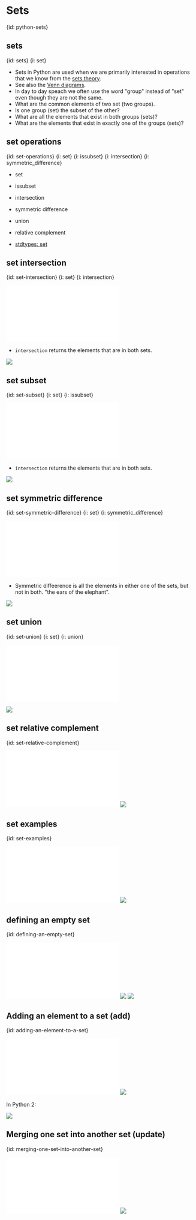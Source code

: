 # Sets
{id: python-sets}

## sets
{id: sets}
{i: set}


* Sets in Python are used when we are primarily interested in operations that we know from the [sets theory](https://en.wikipedia.org/wiki/Set_(mathematics)).
* See also the [Venn diagrams](https://en.wikipedia.org/wiki/Venn_diagram).
* In day to day speach we often use the word "group" instead of "set" even though they are not the same.
* What are the common elements of two set (two groups).
* Is one group (set) the subset of the other?
* What are all the elements that exist in both groups (sets)?
* What are the elements that exist in exactly one of the groups (sets)?


## set operations
{id: set-operations}
{i: set}
{i: issubset}
{i: intersection}
{i: symmetric_difference}


* set
* issubset
* intersection
* symmetric difference
* union
* relative complement

* [stdtypes: set](http://docs.python.org/library/stdtypes.html#set)


## set intersection
{id: set-intersection}
{i: set}
{i: intersection}

![](examples/sets/intersection.py)

* `intersection` returns the elements that are in both sets.

![](examples/sets/intersection.out)

## set subset
{id: set-subset}
{i: set}
{i: issubset}

![](examples/sets/subset.py)

* `intersection` returns the elements that are in both sets.

![](examples/sets/subset.out)


## set symmetric difference
{id: set-symmetric-difference}
{i: set}
{i: symmetric_difference}

![](examples/sets/difference.py)

* Symmetric diffeerence is all the elements in either one of the sets, but not in both. "the ears of the elephant".

![](examples/sets/difference.out)


## set union
{id: set-union}
{i: set}
{i: union}

![](examples/sets/union.py)

![](examples/sets/union.out)

## set relative complement
{id: set-relative-complement}


![](examples/sets/relative_complement.py)
![](examples/sets/relative_complement.out)


## set examples
{id: set-examples}

![](examples/sets/try_set.py)
![](examples/sets/try_set.out)


## defining an empty set
{id: defining-an-empty-set}

![](examples/sets/empty.py)
![](examples/sets/empty.out)
![](examples/sets/empty2.out)


## Adding an element to a set (add)
{id: adding-an-element-to-a-set}

![](examples/sets/add_elements.py)
![](examples/sets/add_elements.out)

In Python 2:

![](examples/sets/add_elements2.out)


## Merging one set into another set (update)
{id: merging-one-set-into-another-set}

![](examples/sets/merge_sets.py)
![](examples/sets/merge_sets.out)




